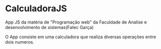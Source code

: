 # CalculadoraJS
App JS da matéria de "Programação web" da Faculdade de Analise e desenvolvimento de sistemas(Fatec Garça)

O App consiste em uma calculadora que realiza diversas operações entre dois numeros.
